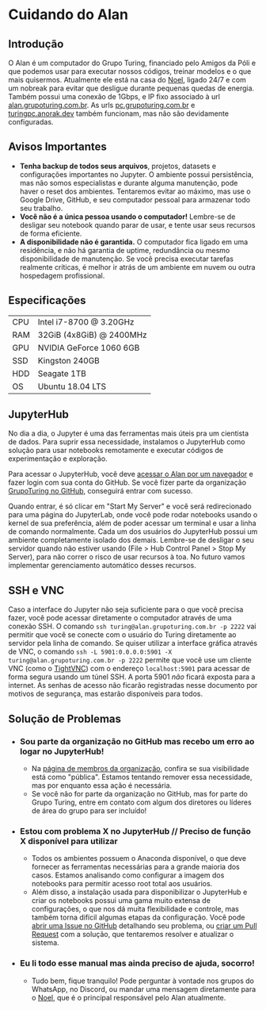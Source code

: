 # Cuidando do Alan

## Introdução

O Alan é um computador do Grupo Turing, financiado pelo Amigos da Póli e que podemos usar para executar nossos códigos, treinar modelos e o que mais quisermos.
Atualmente ele está na casa do [Noel](https://github.com/anor4k), ligado 24/7 e com um nobreak para evitar que desligue durante pequenas quedas de energia.
Também possui uma conexão de 1Gbps, e IP fixo associado à url [alan.grupoturing.com.br](https://alan.grupoturing.com.br).
As urls [pc.grupoturing.com.br](https://pc.grupoturing.com.br) e [turingpc.anorak.dev](https://turingpc.anorak.dev) também funcionam, mas não são devidamente configuradas.

## Avisos Importantes

- **Tenha backup de todos seus arquivos**, projetos, datasets e configurações importantes no Jupyter. O ambiente possui persistência, mas não somos especialistas e durante alguma manutenção, pode haver o reset dos ambientes. Tentaremos evitar ao máximo, mas use o Google Drive, GitHub, e seu computador pessoal para armazenar todo seu trabalho.
- **Você não é a única pessoa usando o computador!** Lembre-se de desligar seu notebook quando parar de usar, e tente usar seus recursos de forma eficiente.
- **A disponibilidade não é garantida.** O computador fica ligado em uma residência, e não há garantia de uptime, redundância ou mesmo disponibilidade de manutenção. Se você precisa executar tarefas realmente críticas, é melhor ir atrás de um ambiente em nuvem ou outra hospedagem profissional.

## Especificações

|  | |
|---|---|
| CPU | Intel i7-8700 @ 3.20GHz |
| RAM | 32GiB (4x8GiB) @ 2400MHz |
| GPU | NVIDIA GeForce 1060 6GB |
| SSD | Kingston 240GB |
| HDD | Seagate 1TB |
| OS | Ubuntu 18.04 LTS |

## JupyterHub

No dia a dia, o Jupyter é uma das ferramentas mais úteis pra um cientista de dados.
Para suprir essa necessidade, instalamos o JupyterHub como solução para usar notebooks remotamente e executar códigos de experimentação e exploração.

Para acessar o JupyterHub, você deve [acessar o Alan por um navegador](https://alan.grupoturing.com.br) e fazer login com sua conta do GitHub.
Se você fizer parte da organização [GrupoTuring no GitHub](https://github.com/GrupoTuring), conseguirá entrar com sucesso.

Quando entrar, é só clicar em "Start My Server" e você será redirecionado para uma página do JupyterLab, onde você pode rodar notebooks usando o kernel de sua preferência, além de poder acessar um terminal e usar a linha de comando normalmente.
Cada um dos usuários do JupyterHub possui um ambiente completamente isolado dos demais. Lembre-se de desligar o seu servidor quando não estiver usando (File > Hub Control Panel > Stop My Server), para não correr o risco de usar recursos à toa. No futuro vamos implementar gerenciamento automático desses recursos.

## SSH e VNC

Caso a interface do Jupyter não seja suficiente para o que você precisa fazer, você pode acessar diretamente o computador através de uma conexão SSH. O comando `ssh turing@alan.grupoturing.com.br -p 2222` vai permitir que você se conecte com o usuário do Turing diretamente ao servidor pela linha de comando.
Se quiser utilizar a interface gráfica através de VNC, o comando `ssh -L 5901:0.0.0.0:5901 -X turing@alan.grupoturing.com.br -p 2222` permite que você use um cliente VNC (como o [TightVNC](https://www.tightvnc.com/download.php)) com o endereço `localhost:5901` para acessar de forma segura usando um túnel SSH. A porta 5901 *não* ficará exposta para a internet.
As senhas de acesso não ficarão registradas nesse documento por motivos de segurança, mas estarão disponíveis para todos.

## Solução de Problemas

- ### Sou parte da organização no GitHub mas recebo um erro ao logar no JupyterHub!

  - Na [página de membros da organização](https://github.com/orgs/GrupoTuring/people), confira se sua visibilidade está como "pública". Estamos tentando remover essa necessidade, mas por enquanto essa ação é necessária.
  - Se você não for parte da organização no GitHub, mas for parte do Grupo Turing, entre em contato com algum dos diretores ou líderes de área do grupo para ser incluído!

- ### Estou com problema X no JupyterHub // Preciso de função X disponível para utilizar
  
  - Todos os ambientes possuem o Anaconda disponível, o que deve fornecer as ferramentas necessárias para a grande maioria dos casos. Estamos analisando como configurar a imagem dos notebooks para permitir acesso root total aos usuários.
  - Além disso, a instalação usada para disponibilizar o JupyterHub e criar os notebooks possui uma gama muito extensa de configurações, o que nos dá muita flexibilidade e controle, mas também torna difícil algumas etapas da configuração. Você pode [abrir uma Issue no GitHub](https://github.com/GrupoTuring/jupyterhub-deploy-docker/issues) detalhando seu problema, ou [criar um Pull Request](https://github.com/GrupoTuring/jupyterhub-deploy-docker/pulls) com a solução, que tentaremos resolver e atualizar o sistema.

- ### Eu li todo esse manual mas ainda preciso de ajuda, socorro!
  
  - Tudo bem, fique tranquilo! Pode perguntar à vontade nos grupos do WhatsApp, no Discord, ou mandar uma mensagem diretamente para o [Noel](https://wa.me/5516981268981), que é o principal responsável pelo Alan atualmente.
